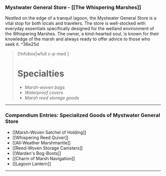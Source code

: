 ### Mystwater General Store - [[The Whispering Marshes]]

Nestled on the edge of a tranquil lagoon, the Mystwater General Store is a vital stop for both locals and travelers. The store is well-stocked with everyday essentials specifically designed for the wetland environment of the Whispering Marshes. The owner, a kind-hearted soul, is known for their knowledge of the marsh and always ready to offer advice to those who seek it. ^36e25d

> [!infobox|wfull  c-p-med ]
>   # Specialties
>   - *Marsh-woven bags*
>   - *Waterproof covers*
>   - *Marsh reed storage goods*

---

### Compendium Entries: Specialized Goods of Mystwater General Store

- [[Marsh-Woven Satchel of Holding]]
- [[Whispering Reed Quiver]]
- [[All-Weather Marshmantle]]
- [[Reed-Woven Storage Canisters]]
- [[Warden's Bog-Boots]]
- [[Charm of Marsh Navigation]]
- [[Lagoon Lantern]]

---

